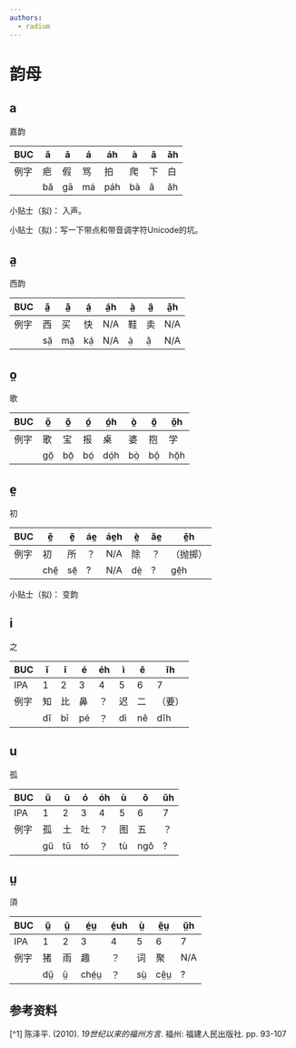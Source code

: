 ```yaml
---
authors: 
  - radium
---
```


# 韵母

## a 
嘉韵

| BUC | ă | ā | á | áh | à | â | ăh |
| -- | -- | -- | -- | -- | -- | -- | -- |
| 例字 | 疤 | 假 | 骂 | 拍 | 爬 | 下 | 白 |
|  | bă | gā | má | páh | bà | â | ăh |

小贴士（拟)： 入声。 

小贴士（拟)：写一下带点和带音调字符Unicode的坑。


## a̤
西韵


| BUC | ă̤ | ā̤ | á̤ | á̤h | à̤ | â̤ | ă̤h |
| -- | -- | -- | -- | -- | -- | -- | -- |
| 例字 | 西 | 买 | 快 | N/A | 鞋 | 卖 | N/A |
|  | să̤ | mā̤ | ká̤ | N/A | à̤ | â̤ | N/A |


## o̤
歌

| BUC | ŏ̤ | ō̤ | ó̤ | ó̤h | ò̤ | ô̤ | ŏ̤h |
| -- | -- | -- | -- | -- | -- | -- | -- |
| 例字 | 歌 | 宝 | 报 | 桌 | 婆 | 抱 | 学 |
|  | gŏ̤ | bō̤ | bó̤ | dó̤h | bò̤ | bô̤ | hŏ̤h |

## e̤
初

| BUC | ĕ̤ | ē̤ | áe̤ | áe̤h | è̤ | âe̤ | ĕ̤h |
| -- | -- | -- | -- | -- | -- | -- | -- |
| 例字 | 初 | 所 | ？ | N/A | 除 | ？ | （抛掷） |
|  | chĕ̤ | sē̤ | ? | N/A | dè̤ | ? | gĕ̤h |

小贴士（拟)： 变韵
## i
之

| BUC | ĭ | ī | é | éh | ì | ê | ĭh |
| -- | -- | -- | -- | -- | -- | -- | -- |
| IPA | 1 | 2 |3|4|5|6|7|
| 例字 | 知 | 比 | 鼻 | ？ | 迟 | 二 | （要） |
|  | dĭ | bī | pé | ？ | dì | nê | dĭh |


## u
孤

| BUC | ŭ | ū | ó | óh | ù | ô | ŭh |
| -- | -- | -- | -- | -- | -- | -- | -- |
| IPA | 1 | 2 |3|4|5|6|7|
| 例字 | 孤 | 土 | 吐 | ？ | 图 | 五 | ？ |
|  | gŭ | tū | tó | ？ | tù | ngô | ? |

## ṳ
須

| BUC | ṳ̆ | ṳ̄ | é̤ṳ | é̤uh | ṳ̀ | ê̤ṳ | ṳ̆h |
| -- | -- | -- | -- | -- | -- | -- | -- |
| IPA | 1 | 2 |3|4|5|6|7|
| 例字 | 猪 | 雨 | 趣 | ？ | 词 | 聚 | N/A |
|  | dṳ̆ | ṳ̄ | ché̤ṳ | ？ | sṳ̀ | cê̤ṳ | ? |


## 参考资料

[^1] 陈泽平. (2010). _19世纪以来的福州方言_. 福州: 福建人民出版社. pp. 93-107
